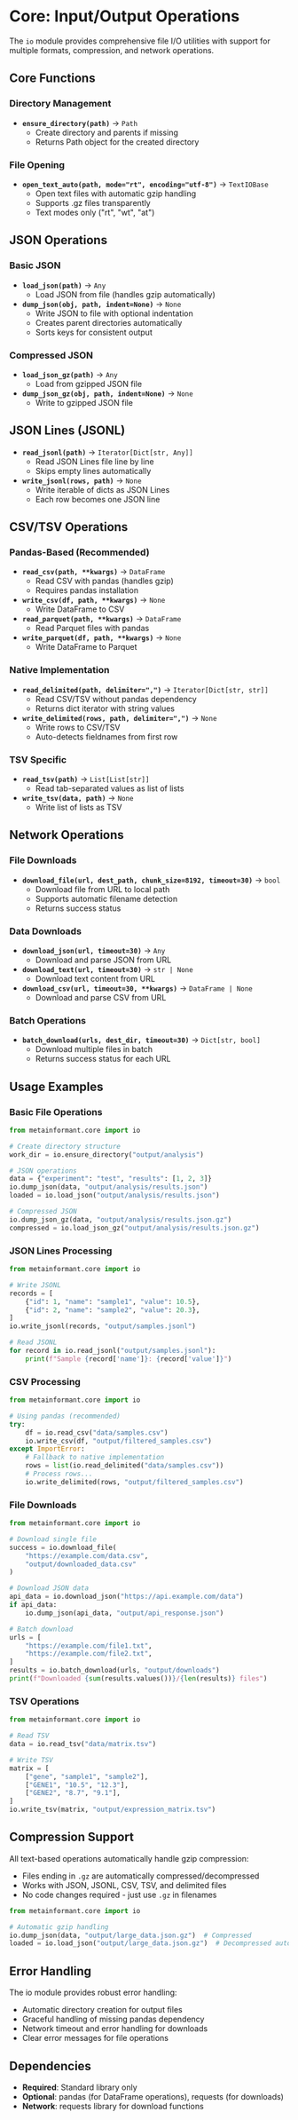 # Core: Input/Output Operations

The `io` module provides comprehensive file I/O utilities with support for multiple formats, compression, and network operations.

## Core Functions

### Directory Management
- **`ensure_directory(path)`** → `Path`
  - Create directory and parents if missing
  - Returns Path object for the created directory

### File Opening
- **`open_text_auto(path, mode="rt", encoding="utf-8")`** → `TextIOBase`
  - Open text files with automatic gzip handling
  - Supports .gz files transparently
  - Text modes only ("rt", "wt", "at")

## JSON Operations

### Basic JSON
- **`load_json(path)`** → `Any`
  - Load JSON from file (handles gzip automatically)
- **`dump_json(obj, path, indent=None)`** → `None`
  - Write JSON to file with optional indentation
  - Creates parent directories automatically
  - Sorts keys for consistent output

### Compressed JSON
- **`load_json_gz(path)`** → `Any`
  - Load from gzipped JSON file
- **`dump_json_gz(obj, path, indent=None)`** → `None`
  - Write to gzipped JSON file

## JSON Lines (JSONL)

- **`read_jsonl(path)`** → `Iterator[Dict[str, Any]]`
  - Read JSON Lines file line by line
  - Skips empty lines automatically
- **`write_jsonl(rows, path)`** → `None`
  - Write iterable of dicts as JSON Lines
  - Each row becomes one JSON line

## CSV/TSV Operations

### Pandas-Based (Recommended)
- **`read_csv(path, **kwargs)`** → `DataFrame`
  - Read CSV with pandas (handles gzip)
  - Requires pandas installation
- **`write_csv(df, path, **kwargs)`** → `None`
  - Write DataFrame to CSV
- **`read_parquet(path, **kwargs)`** → `DataFrame`
  - Read Parquet files with pandas
- **`write_parquet(df, path, **kwargs)`** → `None`
  - Write DataFrame to Parquet

### Native Implementation
- **`read_delimited(path, delimiter=",")`** → `Iterator[Dict[str, str]]`
  - Read CSV/TSV without pandas dependency
  - Returns dict iterator with string values
- **`write_delimited(rows, path, delimiter=",")`** → `None`
  - Write rows to CSV/TSV
  - Auto-detects fieldnames from first row

### TSV Specific
- **`read_tsv(path)`** → `List[List[str]]`
  - Read tab-separated values as list of lists
- **`write_tsv(data, path)`** → `None`
  - Write list of lists as TSV

## Network Operations

### File Downloads
- **`download_file(url, dest_path, chunk_size=8192, timeout=30)`** → `bool`
  - Download file from URL to local path
  - Supports automatic filename detection
  - Returns success status

### Data Downloads
- **`download_json(url, timeout=30)`** → `Any`
  - Download and parse JSON from URL
- **`download_text(url, timeout=30)`** → `str | None`
  - Download text content from URL
- **`download_csv(url, timeout=30, **kwargs)`** → `DataFrame | None`
  - Download and parse CSV from URL

### Batch Operations
- **`batch_download(urls, dest_dir, timeout=30)`** → `Dict[str, bool]`
  - Download multiple files in batch
  - Returns success status for each URL

## Usage Examples

### Basic File Operations
```python
from metainformant.core import io

# Create directory structure
work_dir = io.ensure_directory("output/analysis")

# JSON operations
data = {"experiment": "test", "results": [1, 2, 3]}
io.dump_json(data, "output/analysis/results.json")
loaded = io.load_json("output/analysis/results.json")

# Compressed JSON
io.dump_json_gz(data, "output/analysis/results.json.gz")
compressed = io.load_json_gz("output/analysis/results.json.gz")
```

### JSON Lines Processing
```python
from metainformant.core import io

# Write JSONL
records = [
    {"id": 1, "name": "sample1", "value": 10.5},
    {"id": 2, "name": "sample2", "value": 20.3},
]
io.write_jsonl(records, "output/samples.jsonl")

# Read JSONL
for record in io.read_jsonl("output/samples.jsonl"):
    print(f"Sample {record['name']}: {record['value']}")
```

### CSV Processing
```python
from metainformant.core import io

# Using pandas (recommended)
try:
    df = io.read_csv("data/samples.csv")
    io.write_csv(df, "output/filtered_samples.csv")
except ImportError:
    # Fallback to native implementation
    rows = list(io.read_delimited("data/samples.csv"))
    # Process rows...
    io.write_delimited(rows, "output/filtered_samples.csv")
```

### File Downloads
```python
from metainformant.core import io

# Download single file
success = io.download_file(
    "https://example.com/data.csv",
    "output/downloaded_data.csv"
)

# Download JSON data
api_data = io.download_json("https://api.example.com/data")
if api_data:
    io.dump_json(api_data, "output/api_response.json")

# Batch download
urls = [
    "https://example.com/file1.txt",
    "https://example.com/file2.txt",
]
results = io.batch_download(urls, "output/downloads")
print(f"Downloaded {sum(results.values())}/{len(results)} files")
```

### TSV Operations
```python
from metainformant.core import io

# Read TSV
data = io.read_tsv("data/matrix.tsv")

# Write TSV
matrix = [
    ["gene", "sample1", "sample2"],
    ["GENE1", "10.5", "12.3"],
    ["GENE2", "8.7", "9.1"],
]
io.write_tsv(matrix, "output/expression_matrix.tsv")
```

## Compression Support

All text-based operations automatically handle gzip compression:
- Files ending in `.gz` are automatically compressed/decompressed
- Works with JSON, JSONL, CSV, TSV, and delimited files
- No code changes required - just use `.gz` in filenames

```python
from metainformant.core import io

# Automatic gzip handling
io.dump_json(data, "output/large_data.json.gz")  # Compressed
loaded = io.load_json("output/large_data.json.gz")  # Decompressed automatically
```

## Error Handling

The io module provides robust error handling:
- Automatic directory creation for output files
- Graceful handling of missing pandas dependency
- Network timeout and error handling for downloads
- Clear error messages for file operations

## Dependencies

- **Required**: Standard library only
- **Optional**: pandas (for DataFrame operations), requests (for downloads)
- **Network**: requests library for download functions
